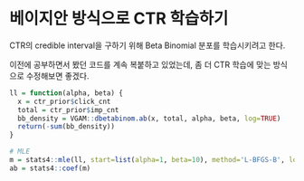 # 베이지안 방식으로 CTR 학습하기

CTR의 credible interval을 구하기 위해 Beta Binomial 분포를 학습시키려고 한다.

이전에 공부하면서 봤던 코드를 계속 복붙하고 있었는데,
좀 더 CTR 학습에 맞는 방식으로 수정해보면 좋겠다.

```r
ll = function(alpha, beta) {
  x = ctr_prior$click_cnt
  total = ctr_prior$imp_cnt
  bb_density = VGAM::dbetabinom.ab(x, total, alpha, beta, log=TRUE)
  return(-sum(bb_density))
}

# MLE
m = stats4::mle(ll, start=list(alpha=1, beta=10), method='L-BFGS-B', lower=c(0.0001, 0.1))
ab = stats4::coef(m)
```
